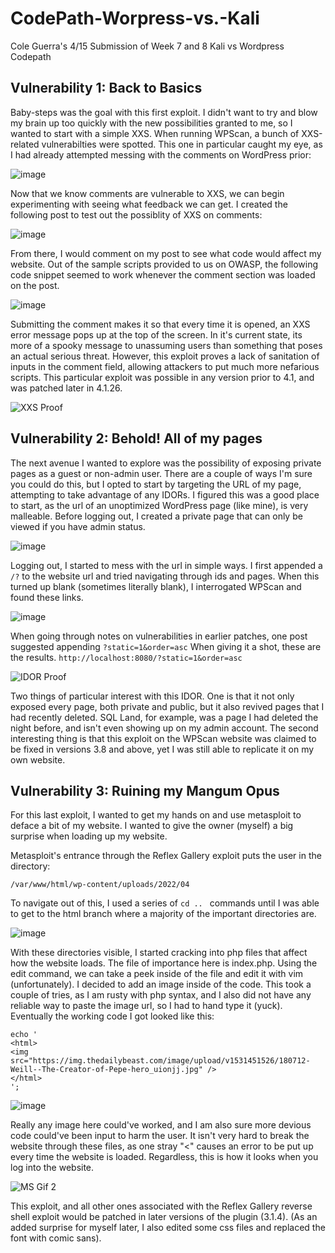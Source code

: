# CodePath-Worpress-vs.-Kali
Cole Guerra's 4/15 Submission of Week 7 and 8 Kali vs Wordpress Codepath 

## Vulnerability 1: Back to Basics 

Baby-steps was the goal with this first exploit. I didn't want to try and blow my brain up too quickly with the new possibilities granted to me, so I wanted to start with a simple XXS. When running WPScan, a bunch of XXS-related vulnerabilties were spotted. This one in particular caught my eye, as I had already attempted messing with the comments on WordPress prior: 

![image](https://user-images.githubusercontent.com/95894083/163651799-00bde5b5-0d45-4054-94ac-bd72b2d93e5b.png)

Now that we know comments are vulnerable to XXS, we can begin experimenting with seeing what feedback we can get. I created the following post to test out the possiblity of XXS on comments: 

![image](https://user-images.githubusercontent.com/95894083/163651958-0def5c38-3bb0-4244-b388-1e55744d5efd.png)

From there, I would comment on my post to see what code would affect my website. Out of the sample scripts provided to us on OWASP, the following code snippet seemed to work whenever the comment section was loaded on the post. 

![image](https://user-images.githubusercontent.com/95894083/163652120-5682d9f0-f14e-4abb-818f-8ad6e5ab06b9.png)

Submitting the comment makes it so that every time it is opened, an XXS error message pops up at the top of the screen. In it's current state, its more of a spooky message to unassuming users than something that poses an actual serious threat. However, this exploit proves a lack of sanitation of inputs in the comment field, allowing attackers to put much more nefarious scripts. This particular exploit was possible in any version prior to 4.1, and was patched later in 4.1.26.  

![XXS Proof](https://user-images.githubusercontent.com/95894083/163652621-095b06d7-13f0-42de-b196-5666f62d2de6.gif)

## Vulnerability 2: Behold! All of my pages 

The next avenue I wanted to explore was the possibility of exposing private pages as a guest or non-admin user. There are a couple of ways I'm sure you could do this, but I opted to start by targeting the URL of my page, attempting to take advantage of any IDORs. I figured this was a good place to start, as the url of an unoptimized WordPress page (like mine), is very malleable. Before logging out, I created a private page that can only be viewed if you have admin status. 

![image](https://user-images.githubusercontent.com/95894083/163657592-127ce56d-ac00-49b9-8b11-ae7230458d35.png)

Logging out, I started to mess with the url in simple ways. I first appended a ```/?``` to the website url and tried navigating through ids and pages. When this turned up blank (sometimes literally blank), I interrogated WPScan and found these links. 

![image](https://user-images.githubusercontent.com/95894083/163658661-4d75f7e2-eb20-45e0-a597-8a3cb45f9897.png)

When going through notes on vulnerabilities in earlier patches, one post suggested appending
```?static=1&order=asc```
When giving it a shot, these are the results. 
```http://localhost:8080/?static=1&order=asc```

![IDOR Proof](https://user-images.githubusercontent.com/95894083/163659107-70cd5042-467c-4ca9-8eea-fabaf6cc8c63.gif)

Two things of particular interest with this IDOR. One is that it not only exposed every page, both private and public, but it also revived pages that I had recently deleted. SQL Land, for example, was a page I had deleted the night before, and isn't even showing up on my admin account. The second interesting thing is that this exploit on the WPScan website was claimed to be fixed in versions 3.8 and above, yet I was still able to replicate it on my own website. 

## Vulnerability 3: Ruining my Mangum Opus 
For this last exploit, I wanted to get my hands on and use metasploit to deface a bit of my website. I wanted to give the owner (myself) a big surprise when loading up my website. 

Metasploit's entrance through the Reflex Gallery exploit puts the user in the directory: 

```/var/www/html/wp-content/uploads/2022/04```

To navigate out of this, I used a series of ```cd .. ``` commands until I was able to get to the html branch where a majority of the important directories are. 

![image](https://user-images.githubusercontent.com/95894083/163663642-2d8abcf5-3a51-47e7-bf89-1af72b8973a8.png)

With these directories visible, I started cracking into php files that affect how the website loads. The file of importance here is index.php. Using the edit command, we can take a peek inside of the file and edit it with vim (unfortunately). I decided to add an image inside of the code. This took a couple of tries, as I am rusty with php syntax, and I also did not have any reliable way to paste the image url, so I had to hand type it (yuck). Eventually the working code I got looked like this: 

```
echo '
<html>
<img src="https://img.thedailybeast.com/image/upload/v1531451526/180712-Weill--The-Creator-of-Pepe-hero_uionjj.jpg" />
</html> 
';
```
![image](https://user-images.githubusercontent.com/95894083/163663786-015cfc67-6d1b-4c66-a5ed-d495f8ef0d0f.png)

Really any image here could've worked, and I am also sure more devious code could've been input to harm the user. It isn't very hard to break the website through these files, as one stray "<" causes an error to be put up every time the website is loaded. Regardless, this is how it looks when you log into the website. 

![MS Gif 2](https://user-images.githubusercontent.com/95894083/163663992-a93c6a96-cd80-46c0-a0ca-4c14de123d6a.gif)

This exploit, and all other ones associated with the Reflex Gallery reverse shell exploit would be patched in later versions of the plugin (3.1.4). 
(As an added surprise for myself later, I also edited some css files and replaced the font with comic sans).  
